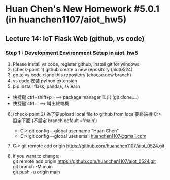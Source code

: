 # Huan Chen's New Homework #5.0.1 (in huanchen1107/aiot_hw5)

## Lecture 14: IoT Flask Web (github, vs code)

### Step 1 : Development Environment Setup in aiot_hw5
1. Please install vs code, register github, install git for windows
2. (check-point 1) github create a new repository (aiot0524)
3. go to vs code clone this repository (choose new branch) 
4. vs code 安裝 python extension 
5. pip install flask, pandas, sklearn 
  * 快捷鍵 ctrl+shift+p ===> package manager 叫出 (git clone....)
  * 快捷鍵 ctrl+' ==> 叫出終端機 
6. (check-point 2) 為了要upload local file to github from local要終端機 C:> 設定下面 (不設定 branch default ='main')
   * C:> git config --global user.name "Huan Chen"
   * C:> git config --global user.email huanchen1107@gmail.com
   
7. C:> git remote add origin https://github.com/huanchen1107/aiot_0524.git 

8. if you want to change: \
  git remote add origin https://github.com/huanchen1107/aiot_0524.git \
  git branch -M main\
  git push -u origin main





